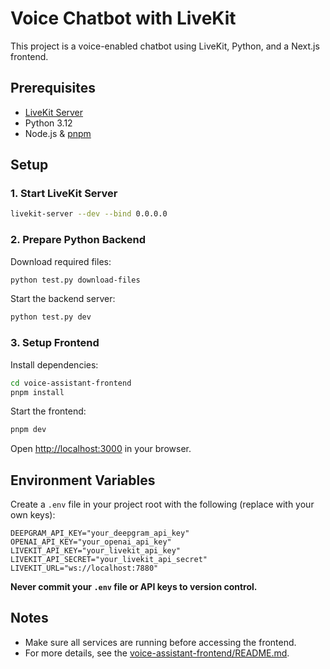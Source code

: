 # Voice Chatbot with LiveKit

This project is a voice-enabled chatbot using LiveKit, Python, and a Next.js frontend.

## Prerequisites

- [LiveKit Server](https://docs.livekit.io/)
- Python 3.12
- Node.js & [pnpm](https://pnpm.io/)

## Setup

### 1. Start LiveKit Server

```sh
livekit-server --dev --bind 0.0.0.0
```

### 2. Prepare Python Backend

Download required files:

```sh
python test.py download-files
```

Start the backend server:

```sh
python test.py dev
```

### 3. Setup Frontend

Install dependencies:

```sh
cd voice-assistant-frontend
pnpm install
```

Start the frontend:

```sh
pnpm dev
```

Open [http://localhost:3000](http://localhost:3000) in your browser.

## Environment Variables

Create a `.env` file in your project root with the following (replace with your own keys):

```env
DEEPGRAM_API_KEY="your_deepgram_api_key"
OPENAI_API_KEY="your_openai_api_key"
LIVEKIT_API_KEY="your_livekit_api_key"
LIVEKIT_API_SECRET="your_livekit_api_secret"
LIVEKIT_URL="ws://localhost:7880"
```

**Never commit your `.env` file or API keys to version control.**

## Notes

- Make sure all services are running before accessing the frontend.
- For more details, see the [voice-assistant-frontend/README.md](voice-assistant-frontend/README.md).
